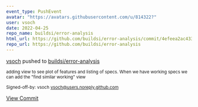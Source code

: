 ```yaml
---
event_type: PushEvent
avatar: "https://avatars.githubusercontent.com/u/814322?"
user: vsoch
date: 2022-04-25
repo_name: buildsi/error-analysis
html_url: https://github.com/buildsi/error-analysis/commit/4efeea2ac433d7618ad4558d17079a320f7cb744
repo_url: https://github.com/buildsi/error-analysis
---
```


<a href='https://github.com/vsoch' target='_blank'>vsoch</a> pushed to <a href='https://github.com/buildsi/error-analysis' target='_blank'>buildsi/error-analysis</a>

<small>adding view to see plot of features and listing of specs. When we have working specs we can add the "find similar working" view

Signed-off-by: vsoch <vsoch@users.noreply.github.com></small>

<a href='https://github.com/buildsi/error-analysis/commit/4efeea2ac433d7618ad4558d17079a320f7cb744' target='_blank'>View Commit</a>